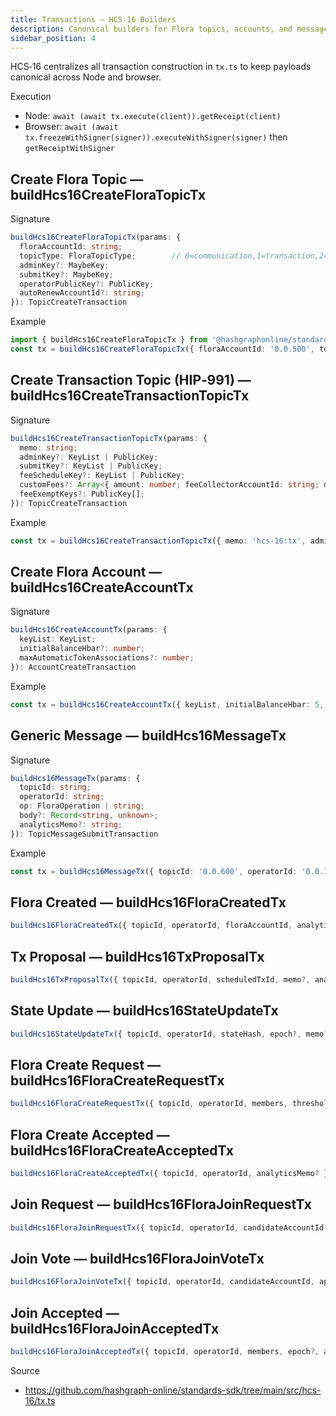 ```yaml
---
title: Transactions — HCS‑16 Builders
description: Canonical builders for Flora topics, accounts, and messages. One section per builder with signatures and examples.
sidebar_position: 4
---
```


HCS‑16 centralizes all transaction construction in `tx.ts` to keep payloads canonical across Node and browser.

Execution
- Node: `await (await tx.execute(client)).getReceipt(client)`
- Browser: `await (await tx.freezeWithSigner(signer)).executeWithSigner(signer)` then `getReceiptWithSigner`

## Create Flora Topic — buildHcs16CreateFloraTopicTx

Signature

```ts
buildHcs16CreateFloraTopicTx(params: {
  floraAccountId: string;
  topicType: FloraTopicType;        // 0=communication,1=transaction,2=state
  adminKey?: MaybeKey;
  submitKey?: MaybeKey;
  operatorPublicKey?: PublicKey;
  autoRenewAccountId?: string;
}): TopicCreateTransaction
```

Example

```ts
import { buildHcs16CreateFloraTopicTx } from '@hashgraphonline/standards-sdk';
const tx = buildHcs16CreateFloraTopicTx({ floraAccountId: '0.0.500', topicType: 0, adminKey: true, submitKey: true });
```

## Create Transaction Topic (HIP‑991) — buildHcs16CreateTransactionTopicTx

Signature

```ts
buildHcs16CreateTransactionTopicTx(params: {
  memo: string;
  adminKey?: KeyList | PublicKey;
  submitKey?: KeyList | PublicKey;
  feeScheduleKey?: KeyList | PublicKey;
  customFees?: Array<{ amount: number; feeCollectorAccountId: string; denominatingTokenId?: string }>;
  feeExemptKeys?: PublicKey[];
}): TopicCreateTransaction
```

Example

```ts
const tx = buildHcs16CreateTransactionTopicTx({ memo: 'hcs-16:tx', adminKey, submitKey, customFees: [{ amount: 1, feeCollectorAccountId: '0.0.500' }] });
```

## Create Flora Account — buildHcs16CreateAccountTx

Signature

```ts
buildHcs16CreateAccountTx(params: {
  keyList: KeyList;
  initialBalanceHbar?: number;
  maxAutomaticTokenAssociations?: number;
}): AccountCreateTransaction
```

Example

```ts
const tx = buildHcs16CreateAccountTx({ keyList, initialBalanceHbar: 5, maxAutomaticTokenAssociations: -1 });
```

## Generic Message — buildHcs16MessageTx

Signature

```ts
buildHcs16MessageTx(params: {
  topicId: string;
  operatorId: string;
  op: FloraOperation | string;
  body?: Record<string, unknown>;
  analyticsMemo?: string;
}): TopicMessageSubmitTransaction
```

Example

```ts
const tx = buildHcs16MessageTx({ topicId: '0.0.600', operatorId: '0.0.123', op: 'custom', body: { hello: 'world' } });
```

## Flora Created — buildHcs16FloraCreatedTx

```ts
buildHcs16FloraCreatedTx({ topicId, operatorId, floraAccountId, analyticsMemo? }): TopicMessageSubmitTransaction
```

## Tx Proposal — buildHcs16TxProposalTx

```ts
buildHcs16TxProposalTx({ topicId, operatorId, scheduledTxId, memo?, analyticsMemo? }): TopicMessageSubmitTransaction
```

## State Update — buildHcs16StateUpdateTx

```ts
buildHcs16StateUpdateTx({ topicId, operatorId, stateHash, epoch?, memo?, analyticsMemo? }): TopicMessageSubmitTransaction
```

## Flora Create Request — buildHcs16FloraCreateRequestTx

```ts
buildHcs16FloraCreateRequestTx({ topicId, operatorId, members, threshold, purpose?, analyticsMemo? }): TopicMessageSubmitTransaction
```

## Flora Create Accepted — buildHcs16FloraCreateAcceptedTx

```ts
buildHcs16FloraCreateAcceptedTx({ topicId, operatorId, analyticsMemo? }): TopicMessageSubmitTransaction
```

## Join Request — buildHcs16FloraJoinRequestTx

```ts
buildHcs16FloraJoinRequestTx({ topicId, operatorId, candidateAccountId, analyticsMemo? }): TopicMessageSubmitTransaction
```

## Join Vote — buildHcs16FloraJoinVoteTx

```ts
buildHcs16FloraJoinVoteTx({ topicId, operatorId, candidateAccountId, approve, analyticsMemo? }): TopicMessageSubmitTransaction
```

## Join Accepted — buildHcs16FloraJoinAcceptedTx

```ts
buildHcs16FloraJoinAcceptedTx({ topicId, operatorId, members, epoch?, analyticsMemo? }): TopicMessageSubmitTransaction
```

Source
- https://github.com/hashgraph-online/standards-sdk/tree/main/src/hcs-16/tx.ts
